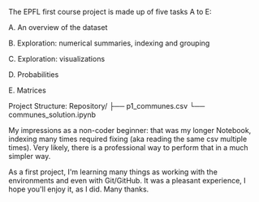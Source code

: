 The EPFL first course project is made up of five tasks A to E:

A. An overview of the dataset

B. Exploration: numerical summaries, indexing and grouping

C. Exploration: visualizations

D. Probabilities

E. Matrices


Project Structure:
Repository/
├── p1_communes.csv
└── communes_solution.ipynb 

My impressions as a non-coder beginner: that was my longer Notebook, indexing many times required fixing (aka reading the same csv multiple times).
Very likely, there is a professional way to perform that in a much simpler way.

As a first project, I'm learning many things as working with the environments and even with Git/GitHub.
It was a pleasant experience, I hope you'll enjoy it, as I did.
Many thanks.
